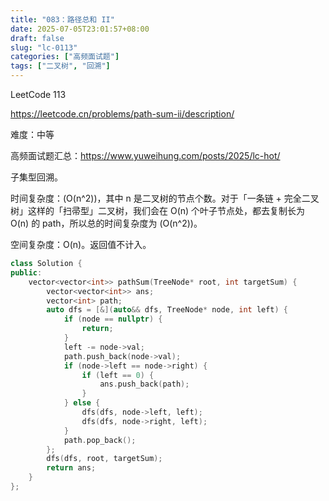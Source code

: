 ```yaml
---
title: "083：路径总和 II"
date: 2025-07-05T23:01:57+08:00
draft: false
slug: "lc-0113"
categories: ["高频面试题"]
tags: ["二叉树", "回溯"]
---
```


LeetCode 113

https://leetcode.cn/problems/path-sum-ii/description/

难度：中等

高频面试题汇总：https://www.yuweihung.com/posts/2025/lc-hot/

子集型回溯。

时间复杂度：\(O(n^2)\)，其中 n 是二叉树的节点个数。对于「一条链 + 完全二叉树」这样的「扫帚型」二叉树，我们会在 O(n) 个叶子节点处，都去复制长为 O(n) 的 path，所以总的时间复杂度为 \(O(n^2)\)。

空间复杂度：O(n)。返回值不计入。

<!--more-->

```cpp
class Solution {
public:
    vector<vector<int>> pathSum(TreeNode* root, int targetSum) {
        vector<vector<int>> ans;
        vector<int> path;
        auto dfs = [&](auto&& dfs, TreeNode* node, int left) {
            if (node == nullptr) {
                return;
            }
            left -= node->val;
            path.push_back(node->val);
            if (node->left == node->right) {
                if (left == 0) {
                    ans.push_back(path);
                }
            } else {
                dfs(dfs, node->left, left);
                dfs(dfs, node->right, left);
            }
            path.pop_back();
        };
        dfs(dfs, root, targetSum);
        return ans;
    }
};
```
